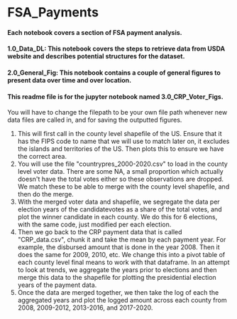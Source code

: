 # FSA_Payments
#### Each notebook covers a section of FSA payment analysis. 
#### 1.0_Data_DL: This notebook covers the steps to retrieve data from USDA website and describes potential structures for the dataset. 
#### 2.0_General_Fig: This notebook contains a couple of general figures to present data over time and over location. 
#### This readme file is for the jupyter notebook named 3.0_CRP_Voter_Figs. 
You will have to change the filepath to be your own file path whenever new data files are called in, and for saving the outputted figures. 
1. This will first call in the county level shapefile of the US. Ensure that it has the FIPS code to name that we will use to match later on, it excludes the islands and territories of the US. Then plots this to ensure we have the correct area. 
2. You will use the file "countrypres_2000-2020.csv" to load in the county level voter data. There are some NA, a small proportion which actually doesn't have the total votes either so these observations are dropped. We match these to be able to merge with the county level shapefile, and then do the merge. 
3. With the merged voter data and shapefile, we segregate the data per election years of the candidatevotes as a share of the total votes, and plot the winner candidate in each county. We do this for 6 elections, with the same code, just modified per each election. 
4. Then we go back to the CRP payment data that is called "CRP_data.csv", chunk it and take the mean by each payment year. For example, the disbursed amount that is done in the year 2008. Then it does the same for 2009, 2010, etc. We change this into a pivot table of each county level final means to work with that dataframe. In an attempt to look at trends, we aggregate the years prior to elections and then merge this data to the shapefile for plotting the presidential election years of the payment data. 
5. Once the data are merged together, we then take the log of each the aggregated years and plot the logged amount across each county from 2008, 2009-2012, 2013-2016, and 2017-2020.
